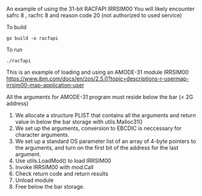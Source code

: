 An example of using the 31-bit RACFAPI IRRSIM00 
You will likely encounter safrc 8 , racfrc 8 and reason code 20 (not authorized to used service)

To build
```
go build -o racfapi
```

To run
```
./racfapi
```

This is an example of loading and using an AMODE-31 module IRRSIM00 
https://www.ibm.com/docs/en/zos/2.5.0?topic=descriptions-r-usermap-irrsim00-map-application-user

All the arguments for AMODE-31 program must reside below the bar (< 2G address) 
1. We allocate a structure PLIST that contains all the arguments and return value in below the bar storage with utils.Malloc31()
2. We set up the arguments, conversion to EBCDIC is neccessary for character arguments.
3. We set up a standard OS parameter list of an array of 4-byte pointers to the arguments, and turn on the first bit of the address for the last argument.
4. Use utils.LoadMod() to load IRRSIM00
5. Invoke IRRSIM00 with mod.Call
6. Check return code and return results
8. Unload module
9. Free below the bar storage.
